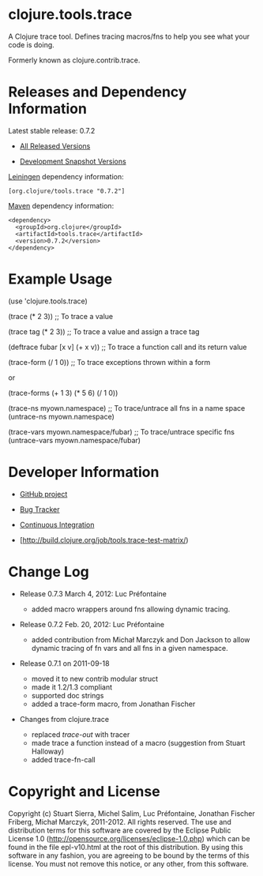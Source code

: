 clojure.tools.trace
========================================

A Clojure trace tool. Defines tracing macros/fns to help you see what your code is doing.

Formerly known as clojure.contrib.trace.



Releases and Dependency Information
========================================

Latest stable release: 0.7.2

* [All Released Versions](http://search.maven.org/#search|ga|1|g%3A%22org.clojure%22%20AND%20a%3A%22tools.trace%22)

* [Development Snapshot Versions](https://oss.sonatype.org/index.html#nexus-search;gav~org.clojure~tools.trace~~~)

[Leiningen](https://github.com/technomancy/leiningen) dependency information:

    [org.clojure/tools.trace "0.7.2"]
    
[Maven](http://maven.apache.org/) dependency information:

    <dependency>
      <groupId>org.clojure</groupId>
      <artifactId>tools.trace</artifactId>
      <version>0.7.2</version>
    </dependency>



Example Usage
========================================
(use 'clojure.tools.trace)

(trace (* 2 3)) ;; To trace a value

(trace tag (* 2 3)) ;; To trace a value and assign a trace tag

(deftrace fubar [x v] (+ x v)) ;; To trace a function call and its return value

(trace-form (/ 1 0)) ;; To trace exceptions thrown within a form

or

(trace-forms (+ 1 3) (* 5 6) (/ 1 0))

(trace-ns myown.namespace) ;; To trace/untrace all fns in a name space (untrace-ns myown.namespace)

(trace-vars myown.namespace/fubar) ;; To trace/untrace specific fns (untrace-vars myown.namespace/fubar)


Developer Information
========================================

* [GitHub project](https://github.com/clojure/tools.trace)

* [Bug Tracker](http://dev.clojure.org/jira/browse/TTRACE)

* [Continuous Integration](http://build.clojure.org/job/tools.trace/)

* [http://build.clojure.org/job/tools.trace-test-matrix/)



Change Log
====================

* Release 0.7.3 March 4, 2012: Luc Préfontaine
  * added macro wrappers around fns allowing dynamic tracing.

* Release 0.7.2 Feb. 20, 2012: Luc Préfontaine
  * added contribution from Michał Marczyk and Don Jackson to allow dynamic tracing of fn vars and all fns in a given namespace.
* Release 0.7.1 on 2011-09-18
  * moved it to new contrib modular struct
  * made it 1.2/1.3 compliant
  * supported doc strings
  * added a trace-form macro, from Jonathan Fischer
* Changes from clojure.trace
  * replaced *trace-out* with tracer
  * made trace a function instead of a macro (suggestion from Stuart Halloway)
  * added trace-fn-call



Copyright and License
========================================

Copyright (c) Stuart Sierra, Michel Salim, Luc Préfontaine, Jonathan Fischer Friberg, Michał Marczyk, 2011-2012.
All rights reserved.
The use and distribution terms for this software are covered by the Eclipse Public
License 1.0 (http://opensource.org/licenses/eclipse-1.0.php) which can
be found in the file epl-v10.html at the root of this distribution.
By using this software in any fashion, you are agreeing to be bound by
the terms of this license.  You must not remove this notice, or any
other, from this software.
